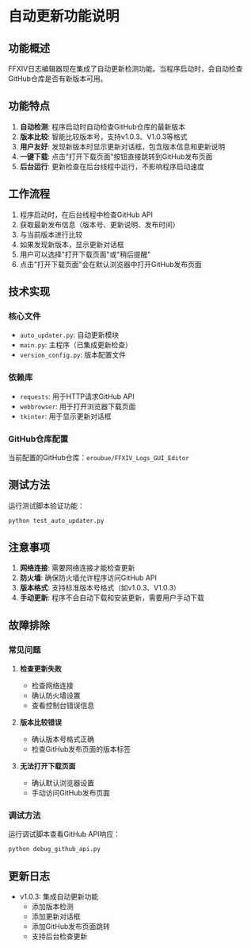 # 自动更新功能说明

## 功能概述

FFXIV日志编辑器现在集成了自动更新检测功能。当程序启动时，会自动检查GitHub仓库是否有新版本可用。

## 功能特点

1. **自动检测**: 程序启动时自动检查GitHub仓库的最新版本
2. **版本比较**: 智能比较版本号，支持v1.0.3、V1.0.3等格式
3. **用户友好**: 发现新版本时显示更新对话框，包含版本信息和更新说明
4. **一键下载**: 点击"打开下载页面"按钮直接跳转到GitHub发布页面
5. **后台运行**: 更新检查在后台线程中运行，不影响程序启动速度

## 工作流程

1. 程序启动时，在后台线程中检查GitHub API
2. 获取最新发布信息（版本号、更新说明、发布时间）
3. 与当前版本进行比较
4. 如果发现新版本，显示更新对话框
5. 用户可以选择"打开下载页面"或"稍后提醒"
6. 点击"打开下载页面"会在默认浏览器中打开GitHub发布页面

## 技术实现

### 核心文件

- `auto_updater.py`: 自动更新模块
- `main.py`: 主程序（已集成更新检查）
- `version_config.py`: 版本配置文件

### 依赖库

- `requests`: 用于HTTP请求GitHub API
- `webbrowser`: 用于打开浏览器下载页面
- `tkinter`: 用于显示更新对话框

### GitHub仓库配置

当前配置的GitHub仓库：`eroubue/FFXIV_Logs_GUI_Editor`

## 测试方法

运行测试脚本验证功能：

```bash
python test_auto_updater.py
```

## 注意事项

1. **网络连接**: 需要网络连接才能检查更新
2. **防火墙**: 确保防火墙允许程序访问GitHub API
3. **版本格式**: 支持标准版本号格式（如v1.0.3、V1.0.3）
4. **手动更新**: 程序不会自动下载和安装更新，需要用户手动下载

## 故障排除

### 常见问题

1. **检查更新失败**
   - 检查网络连接
   - 确认防火墙设置
   - 查看控制台错误信息

2. **版本比较错误**
   - 确认版本号格式正确
   - 检查GitHub发布页面的版本标签

3. **无法打开下载页面**
   - 确认默认浏览器设置
   - 手动访问GitHub发布页面

### 调试方法

运行调试脚本查看GitHub API响应：

```bash
python debug_github_api.py
```

## 更新日志

- v1.0.3: 集成自动更新功能
  - 添加版本检测
  - 添加更新对话框
  - 添加GitHub发布页面跳转
  - 支持后台检查更新 